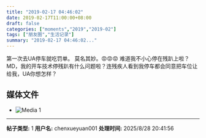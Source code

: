 ```yaml
---
title: "2019-02-17 04:46:02"
date: 2019-02-17T11:00:00+08:00
draft: false
categories: ["moments","2019","2019-02"]
tags: ["朋友圈","生活记录"]
summary: "2019-02-17 04:46:02..."
---
```


第一次去UA停车就吃罚单。
莫名其妙。😡😡😡
难道我不小心停在残趴上啦？MD，我的开车技术停残趴有什么问题啦？连残疾人看到我停车都会同意把车位让给我，UA你想怎样？

## 媒体文件

- ![Media 1](/Moments/photos/2019-02-17/201902170446020.jpg)

---

**帖子类型:** 1
**用户名:** chenxueyuan001
**处理时间:** 2025/8/28 20:41:56